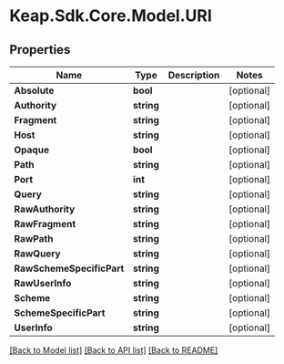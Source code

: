 # Keap.Sdk.Core.Model.URI

## Properties

Name | Type | Description | Notes
------------ | ------------- | ------------- | -------------
**Absolute** | **bool** |  | [optional] 
**Authority** | **string** |  | [optional] 
**Fragment** | **string** |  | [optional] 
**Host** | **string** |  | [optional] 
**Opaque** | **bool** |  | [optional] 
**Path** | **string** |  | [optional] 
**Port** | **int** |  | [optional] 
**Query** | **string** |  | [optional] 
**RawAuthority** | **string** |  | [optional] 
**RawFragment** | **string** |  | [optional] 
**RawPath** | **string** |  | [optional] 
**RawQuery** | **string** |  | [optional] 
**RawSchemeSpecificPart** | **string** |  | [optional] 
**RawUserInfo** | **string** |  | [optional] 
**Scheme** | **string** |  | [optional] 
**SchemeSpecificPart** | **string** |  | [optional] 
**UserInfo** | **string** |  | [optional] 

[[Back to Model list]](../README.md#documentation-for-models) [[Back to API list]](../README.md#documentation-for-api-endpoints) [[Back to README]](../README.md)

